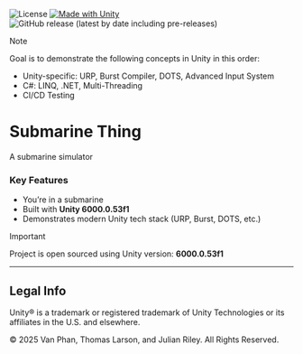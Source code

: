 ![License](https://img.shields.io/github/license/VanPhanMade/Submarine)
[![Made with Unity](https://img.shields.io/badge/Made%20with-Unity-222C37?style=flat&logo=unity)](https://unity.com/)
![GitHub release (latest by date including pre-releases)](https://img.shields.io/github/v/release/VanPhanMade/Submarine?include_prereleases)

> [!NOTE]
> Goal is to demonstrate the following concepts in Unity in this order:
> - Unity-specific: URP, Burst Compiler, DOTS, Advanced Input System
> - C#: LINQ, .NET, Multi-Threading
> - CI/CD Testing

# Submarine Thing

A submarine simulator

### Key Features
- You’re in a submarine  
- Built with **Unity 6000.0.53f1**  
- Demonstrates modern Unity tech stack (URP, Burst, DOTS, etc.)  

> [!IMPORTANT]
> Project is open sourced using Unity version: **6000.0.53f1**  

---

## Legal Info
Unity® is a trademark or registered trademark of Unity Technologies or its affiliates in the U.S. and elsewhere.  

© 2025 Van Phan, Thomas Larson, and Julian Riley. All Rights Reserved.  
